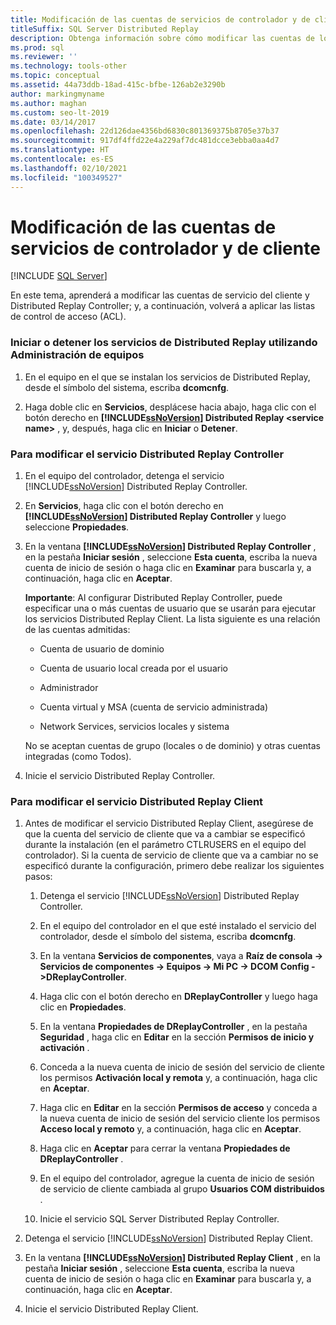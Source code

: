 ```yaml
---
title: Modificación de las cuentas de servicios de controlador y de cliente
titleSuffix: SQL Server Distributed Replay
description: Obtenga información sobre cómo modificar las cuentas de los servicios Distributed Replay Controller y Distributed Replay Client y, después, volver a aplicar las listas de control de acceso.
ms.prod: sql
ms.reviewer: ''
ms.technology: tools-other
ms.topic: conceptual
ms.assetid: 44a73ddb-18ad-415c-bfbe-126ab2e3290b
author: markingmyname
ms.author: maghan
ms.custom: seo-lt-2019
ms.date: 03/14/2017
ms.openlocfilehash: 22d126dae4356bd6830c801369375b8705e37b37
ms.sourcegitcommit: 917df4ffd22e4a229af7dc481dcce3ebba0aa4d7
ms.translationtype: HT
ms.contentlocale: es-ES
ms.lasthandoff: 02/10/2021
ms.locfileid: "100349527"
---
```

# <a name="modify-the-controller-and-client-services-accounts"></a>Modificación de las cuentas de servicios de controlador y de cliente

 [!INCLUDE [SQL Server](../../includes/applies-to-version/sqlserver.md)]

En este tema, aprenderá a modificar las cuentas de servicio del cliente y Distributed Replay Controller; y, a continuación, volverá a aplicar las listas de control de acceso (ACL).  
  
### <a name="to-start-or-stop-the-distributed-replay-services-using-computer-management"></a>Iniciar o detener los servicios de Distributed Replay utilizando Administración de equipos  
  
1.  En el equipo en el que se instalan los servicios de Distributed Replay, desde el símbolo del sistema, escriba **dcomcnfg**.  
  
2.  Haga doble clic en **Servicios**, desplácese hacia abajo, haga clic con el botón derecho en **[!INCLUDE[ssNoVersion](../../includes/ssnoversion-md.md)] Distributed Replay \<service name>** , y, después, haga clic en **Iniciar** o **Detener**.  
  
### <a name="to-modify-the-distributed-replay-controller-service"></a>Para modificar el servicio Distributed Replay Controller  
  
1.  En el equipo del controlador, detenga el servicio [!INCLUDE[ssNoVersion](../../includes/ssnoversion-md.md)] Distributed Replay Controller.  
  
2.  En **Servicios**, haga clic con el botón derecho en **[!INCLUDE[ssNoVersion](../../includes/ssnoversion-md.md)] Distributed Replay Controller** y luego seleccione **Propiedades**.  
  
3.  En la ventana **[!INCLUDE[ssNoVersion](../../includes/ssnoversion-md.md)] Distributed Replay Controller** , en la pestaña **Iniciar sesión** , seleccione **Esta cuenta**, escriba la nueva cuenta de inicio de sesión o haga clic en **Examinar** para buscarla y, a continuación, haga clic en **Aceptar**.  
  
     **Importante**: Al configurar Distributed Replay Controller, puede especificar una o más cuentas de usuario que se usarán para ejecutar los servicios Distributed Replay Client. La lista siguiente es una relación de las cuentas admitidas:  
  
    -   Cuenta de usuario de dominio  
  
    -   Cuenta de usuario local creada por el usuario  
  
    -   Administrador  
  
    -   Cuenta virtual y MSA (cuenta de servicio administrada)  
  
    -   Network Services, servicios locales y sistema  
  
     No se aceptan cuentas de grupo (locales o de dominio) y otras cuentas integradas (como Todos).  
  
4.  Inicie el servicio Distributed Replay Controller.  
  
### <a name="to-modify-the-distributed-replay-client-service"></a>Para modificar el servicio Distributed Replay Client  
  
1.  Antes de modificar el servicio Distributed Replay Client, asegúrese de que la cuenta del servicio de cliente que va a cambiar se especificó durante la instalación (en el parámetro CTLRUSERS en el equipo del controlador). Si la cuenta de servicio de cliente que va a cambiar no se especificó durante la configuración, primero debe realizar los siguientes pasos:  
  
    1.  Detenga el servicio [!INCLUDE[ssNoVersion](../../includes/ssnoversion-md.md)] Distributed Replay Controller.  
  
    2.  En el equipo del controlador en el que esté instalado el servicio del controlador, desde el símbolo del sistema, escriba **dcomcnfg**.  
  
    3.  En la ventana **Servicios de componentes**, vaya a **Raíz de consola -> Servicios de componentes -> Equipos -> Mi PC -> DCOM Config ->DReplayController**.  
  
    4.  Haga clic con el botón derecho en **DReplayController** y luego haga clic en **Propiedades**.  
  
    5.  En la ventana **Propiedades de DReplayController** , en la pestaña **Seguridad** , haga clic en **Editar** en la sección **Permisos de inicio y activación** .  
  
    6.  Conceda a la nueva cuenta de inicio de sesión del servicio de cliente los permisos **Activación local y remota** y, a continuación, haga clic en **Aceptar**.  
  
    7.  Haga clic en **Editar** en la sección **Permisos de acceso** y conceda a la nueva cuenta de inicio de sesión del servicio cliente los permisos **Acceso local y remoto** y, a continuación, haga clic en **Aceptar**.  
  
    8.  Haga clic en **Aceptar** para cerrar la ventana **Propiedades de DReplayController** .  
  
    9. En el equipo del controlador, agregue la cuenta de inicio de sesión de servicio de cliente cambiada al grupo **Usuarios COM distribuidos** .  
  
    10. Inicie el servicio SQL Server Distributed Replay Controller.  
  
2.  Detenga el servicio [!INCLUDE[ssNoVersion](../../includes/ssnoversion-md.md)] Distributed Replay Client.  
  
3.  En la ventana **[!INCLUDE[ssNoVersion](../../includes/ssnoversion-md.md)] Distributed Replay Client** , en la pestaña **Iniciar sesión** , seleccione **Esta cuenta**, escriba la nueva cuenta de inicio de sesión o haga clic en **Examinar** para buscarla y, a continuación, haga clic en **Aceptar**.  
  
4.  Inicie el servicio Distributed Replay Client.  
  
  
